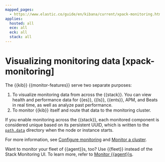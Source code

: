 ```yaml
---
mapped_pages:
  - https://www.elastic.co/guide/en/kibana/current/xpack-monitoring.html
applies:
  hosted: all
  ece: all
  eck: all
  stack: all
---
```


# Visualizing monitoring data [xpack-monitoring]

The {{kib}} {{monitor-features}} serve two separate purposes:

1. To visualize monitoring data from across the {{stack}}. You can view health and performance data for {{es}}, {{ls}}, {{ents}}, APM, and Beats in real time, as well as analyze past performance.
2. To monitor {{kib}} itself and route that data to the monitoring cluster.

If you enable monitoring across the {{stack}}, each monitored component is considered unique based on its persistent UUID, which is written to the [`path.data`](../../deploy/self-managed/configure.md) directory when the node or instance starts.

For more information, see [Configure monitoring](../stack-monitoring/kibana-monitoring-self-managed.md) and [Monitor a cluster](../../monitor.md).

Want to monitor your fleet of {{agent}}s, too? Use {{fleet}} instead of the Stack Monitoring UI. To learn more, refer to [Monitor {{agent}}s](asciidocalypse://docs/docs-content/docs/reference/ingestion-tools/fleet/monitor-elastic-agent.md).

